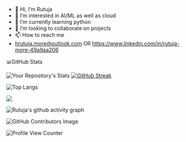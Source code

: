 - 👋 Hi, I’m Rutuja
- 👀 I’m interested in AI/ML as well as cloud 
- 🌱 I’m currently learning python 
- 💞️ I’m looking to collaborate on projects 
- 📫 How to reach me
-  hrutuja.more@outlook.com OR
   https://www.linkedin.com/in/rutuja-more-49a9aa206
   
 📊GitHub Stats

![Your Repository's Stats](https://github-readme-stats.vercel.app/api?username=hrutuja-m&show_icons=true)   [![GitHub Streak](https://github-readme-streak-stats.herokuapp.com?user=hrutuja-m)](https://git.io/streak-stats)

![Top Langs](https://github-readme-stats.vercel.app/api/top-langs/?username=hrutuja-m&layout=compact)   <a href="https://github.com/hrutuja-m/AI-Basketball-Analysis">
   
  <img align="center" src="https://github-readme-stats.vercel.app/api/pin/?username=hrutuja-m&repo=AI-Basketball-Analysis" />
</a><!--  <a href="https://github.com/hrutuja-m/SAGE">
  <img align="center" src="https://github-readme-stats.vercel.app/api/pin/?username=hrutuja-m&repo=SAGE" />
</a>  -->


![Rutuja's github activity graph](https://activity-graph.herokuapp.com/graph?username=hrutuja-m&theme=react-dark)

![GitHub Contributors Image](https://contrib.rocks/image?repo=hrutuja-m/Rutuja-More )

![Profile View Counter](https://komarev.com/ghpvc/?username=hrutuja-m)
